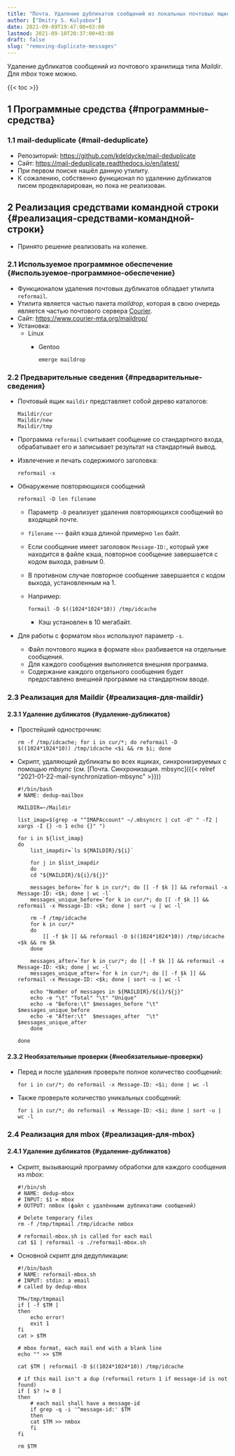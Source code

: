 ```yaml
---
title: "Почта. Удаление дубликатов сообщений из локальных почтовых ящиков"
author: ["Dmitry S. Kulyabov"]
date: 2021-09-09T19:47:00+03:00
lastmod: 2021-09-10T20:37:00+03:00
draft: false
slug: "removing-duplicate-messages"
---
```


Удаление дубликатов сообщений из почтового хранилища типа _Maildir_. Для _mbox_ тоже можно.

<!--more-->

{{< toc >}}


## <span class="section-num">1</span> Программные средства {#программные-средства}


### <span class="section-num">1.1</span> mail-deduplicate {#mail-deduplicate}

-   Репозиторий: <https://github.com/kdeldycke/mail-deduplicate>
-   Сайт: <https://mail-deduplicate.readthedocs.io/en/latest/>
-   При первом поиске нашёл данную утилиту.
-   К сожалению, собственно функционал по удалению дубликатов писем продекларирован, но пока не реализован.


## <span class="section-num">2</span> Реализация средствами командной строки {#реализация-средствами-командной-строки}

-   Принято решение реализовать на коленке.


### <span class="section-num">2.1</span> Используемое программное обеспечение {#используемое-программное-обеспечение}

-   Функционалом удаления почтовых дубликатов обладает утилита `reformail`.
-   Утилита является частью пакета _maildrop_, которая в свою очередь является частью почтового сервера [Courier](http://www.courier-mta.org/).
-   Сайт: <https://www.courier-mta.org/maildrop/>
-   Установка:
    -   Linux
        -   Gentoo

            ```shell
            emerge maildrop
            ```


### <span class="section-num">2.2</span> Предварительные сведения {#предварительные-сведения}

-   Почтовый ящик `maildir` представляет собой дерево каталогов:

    ```shell
    Maildir/cur
    Maildir/new
    Maildir/tmp
    ```
-   Программа `reformail` считывает сообщение со стандартного входа, обрабатывает его и записывает результат на стандартный вывод.
-   Извлечение и печать содержимого заголовка:

    ```shell
    reformail -x
    ```
-   Обнаружение повторяющихся сообщений

    ```shell
    reformail -D len filename
    ```

    -   Параметр `-D` реализует удаления повторяющихся сообщений во входящей почте.
    -   `filename` --- файл кэша длиной примерно `len` байт.
    -   Если сообщение имеет заголовок `Message-ID:`, который уже находится в файле кэша, повторное сообщение завершается с кодом выхода, равным 0.
    -   В противном случае повторное сообщение завершается с кодом выхода, установленным на 1.
    -   Например:

        ```shell
        formail -D $((1024*1024*10)) /tmp/idcache
        ```

        -   Кэш установлен в 10 мегабайт.
-   Для работы с форматом `mbox` используют параметр `-s`.
    -   Файл почтового ящика в формате `mbox` разбивается на отдельные сообщения.
    -   Для каждого сообщения выполняется внешняя программа.
    -   Содержание каждого отдельного сообщения будет предоставлено внешней программе на стандартном вводе.


### <span class="section-num">2.3</span> Реализация для Maildir {#реализация-для-maildir}


#### <span class="section-num">2.3.1</span> Удаление дубликатов {#удаление-дубликатов}

-   Простейший однострочник:

    ```shell
    rm -f /tmp/idcache; for i in cur/*; do reformail -D $((1024*1024*10)) /tmp/idcache <$i && rm $i; done
    ```
-   Скрипт, удаляющий дубликаты во всех ящиках, синхронизируемых с помощью _mbsync_ (см. [Почта. Синхронизация. mbsync]({{< relref "2021-01-22-mail-synchronization-mbsync" >}}))

    ```shell
    #!/bin/bash
    # NAME: dedup-mailbox

    MAILDIR=~/Maildir

    list_imap=$(grep -e "^IMAPAccount" ~/.mbsyncrc | cut -d" " -f2 | xargs -I {} -n 1 echo {}" ")

    for i in ${list_imap}
    do
        list_imapdir=`ls ${MAILDIR}/${i}`

        for j in $list_imapdir
        do
    	cd "${MAILDIR}/${i}/${j}"

    	messages_before=`for k in cur/*; do [[ -f $k ]] && reformail -x Message-ID: <$k; done | wc -l`
    	messages_unique_before=`for k in cur/*; do [[ -f $k ]] && reformail -x Message-ID: <$k; done | sort -u | wc -l`

    	rm -f /tmp/idcache
    	for k in cur/*
    	do
    	    [[ -f $k ]] && reformail -D $((1024*1024*10)) /tmp/idcache <$k && rm $k
    	done

    	messages_after=`for k in cur/*; do [[ -f $k ]] && reformail -x Message-ID: <$k; done | wc -l`
    	messages_unique_after=`for k in cur/*; do [[ -f $k ]] && reformail -x Message-ID: <$k; done | sort -u | wc -l`

    	echo "Number of messages in ${MAILDIR}/${i}/${j}"
    	echo -e "\t" "Total" "\t" "Unique"
    	echo -e "Before:\t" $messages_before "\t" $messages_unique_before
    	echo -e "After:\t"  $messages_after  "\t" $messages_unique_after
        done

    done
    ```


#### <span class="section-num">2.3.2</span> Необязательные проверки {#необязательные-проверки}

-   Перед и после удаления проверьте полное количество сообщений:

    ```shell
    for i in cur/*; do reformail -x Message-ID: <$i; done | wc -l
    ```
-   Также проверьте количество уникальных сообщений:

    ```shell
    for i in cur/*; do reformail -x Message-ID: <$i; done | sort -u | wc -l
    ```


### <span class="section-num">2.4</span> Реализация для mbox {#реализация-для-mbox}


#### <span class="section-num">2.4.1</span> Удаление дубликатов {#удаление-дубликатов}

-   Скрипт, вызывающий программу обработки для каждого сообщения из _mbox_:

    ```shell
    #!/bin/sh
    # NAME: dedup-mbox
    # INPUT: $1 = mbox
    # OUTPUT: nmbox (файл с удалёнными дубликатами сообщений)

    # Delete temporary files
    rm -f /tmp/tmpmail /tmp/idcache nmbox

    # reformail-mbox.sh is called for each mail
    cat $1 | reformail -s ./reformail-mbox.sh
    ```
-   Основной скрипт для дедупликации:

    ```shell
    #!/bin/bash
    # NAME: reformail-mbox.sh
    # INPUT: stdin: a email
    # called by dedup-mbox

    TM=/tmp/tmpmail
    if [ -f $TM ]
    then
        echo error!
        exit 1
    fi
    cat > $TM

    # mbox format, each mail end with a blank line
    echo "" >> $TM

    cat $TM | reformail -D $((1024*1024*10)) /tmp/idcache

    # if this mail isn't a dup (reformail return 1 if message-id is not found)
    if [ $? != 0 ]
    then
        # each mail shall have a message-id
        if grep -q -i '^message-id:' $TM
        then
    	cat $TM >> nmbox
        fi
    fi

    rm $TM
    ```
